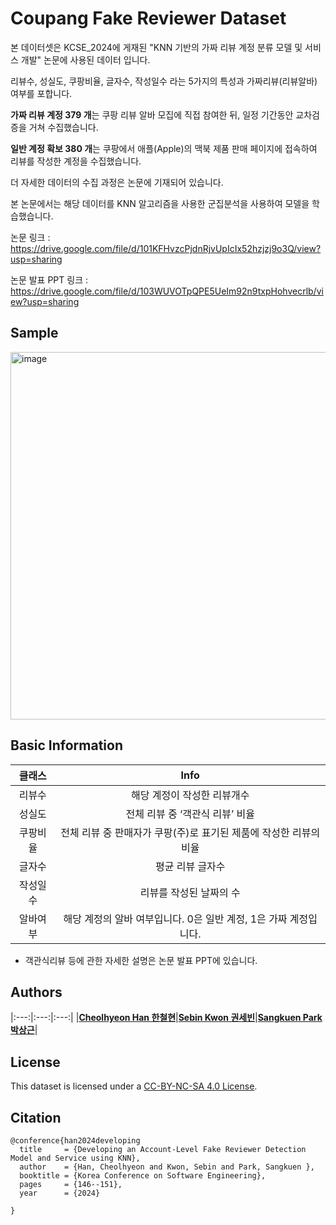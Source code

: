 # Coupang Fake Reviewer Dataset
본 데이터셋은 KCSE_2024에 게재된 "KNN 기반의 가짜 리뷰 계정 분류 모델 및 서비스 개발" 논문에 사용된 데이터 입니다. 

리뷰수, 성실도, 쿠팡비율, 글자수, 작성일수 라는 5가지의 특성과 가짜리뷰(리뷰알바) 여부를 포합니다. 

**가짜 리뷰 계정 379 개**는 쿠팡 리뷰 알바 모집에 직접 참여한 뒤, 일정 기간동안 교차검증을 거쳐 수집했습니다.

**일반 계정 확보 380 개**는 쿠팡에서 애플(Apple)의 맥북 제품 판매 페이지에 접속하여 리뷰를 작성한 계정을 수집했습니다.

더 자세한 데이터의 수집 과정은 논문에 기재되어 있습니다.

본 논문에서는 해당 데이터를 KNN 알고리즘을 사용한 군집분석을 사용하여 모델을 학습했습니다. 

논문 링크 : https://drive.google.com/file/d/101KFHvzcPjdnRjvUpIcIx52hzjzj9o3Q/view?usp=sharing

논문 발표  PPT 링크 : https://drive.google.com/file/d/103WUVOTpQPE5UeIm92n9txpHohvecrlb/view?usp=sharing

## Sample
<img width="588" alt="image" src="https://github.com/festring/coupang_review_dataset/assets/146055385/9fc35c47-139f-4014-b869-f40b8bbbdd79">


## Basic Information
 
|클래스|Info|
|:----:|:------:|
|리뷰수 | 해당 계정이 작성한 리뷰개수  | 
|성실도  | 전체 리뷰 중 ‘객관식 리뷰’ 비율    | 
|쿠팡비율  |전체 리뷰 중 판매자가 쿠팡(주)로 표기된 제품에 작성한 리뷰의 비율|
|글자수 |평균 리뷰 글자수      |
|작성일수 | 리뷰를 작성된 날짜의 수 |
|알바여부 |해당 계정의 알바 여부입니다. 0은 일반 계정, 1은 가짜 계정입니다. |

* 객관식리뷰 등에 관한 자세한 설명은 논문 발표 PPT에 있습니다.  

## Authors
|:---:|:---:|:---:|
|**[Cheolhyeon Han 한철현](https://github.com/festring)**|**[Sebin Kwon 권세빈](https://github.com/)**|**[Sangkuen Park 박상근](https://skpark-khu.github.io)**|

  
## License
  
This dataset is licensed under a [CC-BY-NC-SA 4.0 License](https://creativecommons.org/licenses/by-nc-sa/4.0/deed.ko).
  
## Citation
  
```
@conference{han2024developing
  title     = {Developing an Account-Level Fake Reviewer Detection Model and Service using KNN},
  author    = {Han, Cheolhyeon and Kwon, Sebin and Park, Sangkuen },
  booktitle = {Korea Conference on Software Engineering},
  pages     = {146--151},
  year      = {2024}

}
```
